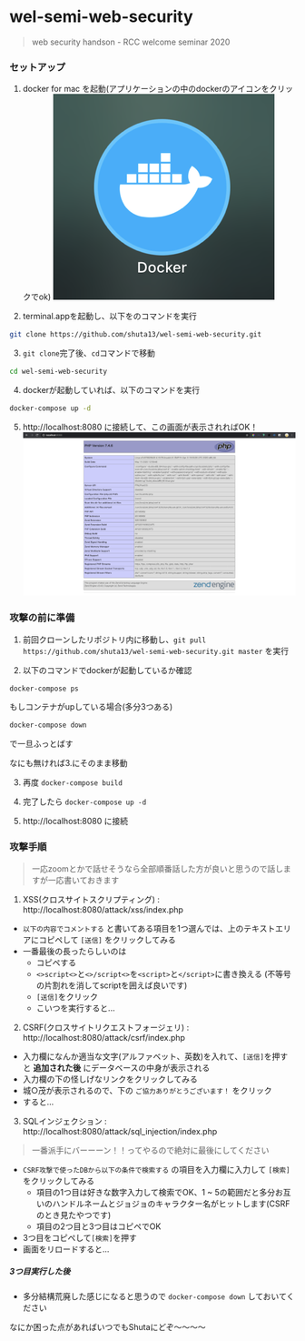 # wel-semi-web-security
> web security handson - RCC welcome seminar 2020

### セットアップ
1. docker for mac を起動(アプリケーションの中のdockerのアイコンをクリックでok)
![](https://github.com/shuta13/wel-semi-web-security/blob/images/images/docker-icon.png)

2. terminal.appを起動し、以下をのコマンドを実行

```bash
git clone https://github.com/shuta13/wel-semi-web-security.git
```

3. `git clone`完了後、`cd`コマンドで移動
```bash
cd wel-semi-web-security
```

4. dockerが起動していれば、以下のコマンドを実行
```bash
docker-compose up -d
```

5. http://localhost:8080 に接続して、この画面が表示されればOK！
![](https://github.com/shuta13/wel-semi-web-security/blob/images/images/phpinfo.png)

### 攻撃の前に準備
1. 前回クローンしたリポジトリ内に移動し、`git pull https://github.com/shuta13/wel-semi-web-security.git master` を実行

2. 以下のコマンドでdockerが起動しているか確認
```bash
docker-compose ps
```
もしコンテナがupしている場合(多分3つある)
```bash
docker-compose down
```
で一旦ふっとばす

なにも無ければ3.にそのまま移動

3. 再度 `docker-compose build`

4. 完了したら `docker-compose up -d`

5. http://localhost:8080 に接続

### 攻撃手順
> 一応zoomとかで話せそうなら全部順番話した方が良いと思うので話しますが一応書いておきます

1. XSS(クロスサイトスクリプティング) : http://localhost:8080/attack/xss/index.php
- `以下の内容でコメントする` と書いてある項目を1つ選んでは、上のテキストエリアにコピペして `[送信]` をクリックしてみる
- 一番最後の長ったらしいのは
  - コピペする
  - `<>script<>`と`<>/script<>`を`<script>`と`</script>`に書き換える (不等号の片割れを消してscriptを囲えば良いです)
  - `[送信]`をクリック
  - こいつを実行すると...

2. CSRF(クロスサイトリクエストフォージェリ) : http://localhost:8080/attack/csrf/index.php
- 入力欄になんか適当な文字(アルファベット、英数)を入れて、`[送信]`を押すと **追加された後** にデータベースの中身が表示される
- 入力欄の下の怪しげなリンクをクリックしてみる
- 城○茂が表示されるので、下の `ご協力ありがとうございます！` をクリック
- すると...

3. SQLインジェクション : http://localhost:8080/attack/sql_injection/index.php
> 一番派手にバーーーン！！ってやるので絶対に最後にしてください
- `CSRF攻撃で使ったDBから以下の条件で検索する` の項目を入力欄に入力して `[検索]` をクリックしてみる
  - 項目の1つ目は好きな数字入力して検索でOK、1 ~ 5の範囲だと多分お互いのハンドルネームとジョジョのキャラクター名がヒットします(CSRFのとき見たやつです)
  - 項目の2つ目と3つ目はコピペでOK
- 3つ目をコピペして`[検索]`を押す
- 画面をリロードすると...

##### 3つ目実行した後
- 多分結構荒廃した感じになると思うので `docker-compose down` しておいてください

なにか困った点があればいつでもShutaにどぞ〜〜〜〜